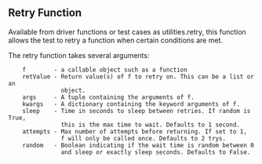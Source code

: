 Retry Function
-

Available from driver functions or test cases as utilities.retry, this function allows the test to retry a function when certain conditions are met.

The retry function takes several arguments:

        f        - a callable object such as a function
        retValue - Return value(s) of f to retry on. This can be a list or an
                   object.
        args     - A tuple containing the arguments of f.
        kwargs   - A dictionary containing the keyword arguments of f.
        sleep    - Time in seconds to sleep between retries. If random is True,
                   this is the max time to wait. Defaults to 1 second.
        attempts - Max number of attempts before returning. If set to 1,
                   f will only be called once. Defaults to 2 trys.
        random   - Boolean indicating if the wait time is random between 0
                   and sleep or exactly sleep seconds. Defaults to False.
